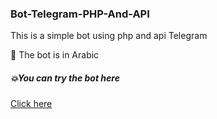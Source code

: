 ### Bot-Telegram-PHP-And-API

This is a simple bot using php and api Telegram

🤖 The bot is in Arabic

##### 💥You can try  the bot  here

[Click here](https://t.me/Yes_everything_bot)
